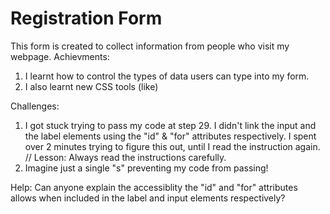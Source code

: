 # Registration Form
This form is created to collect information from people who visit my webpage.
Achievments:
1. I learnt how to control the types of data users can type into my form.
2. I also learnt new CSS tools (like)

Challenges:
1. I got stuck trying to pass my code at step 29. I didn't link the input and the label elements using the "id" & "for" attributes respectively. I spent over 2 minutes trying to figure this out, until I read the instruction again. // Lesson: Always read the instructions carefully.
2. Imagine just a single "s" preventing my code from passing!


Help: Can anyone explain the accessiblity the "id" and "for" attributes allows when included in the label and input elements respectively?